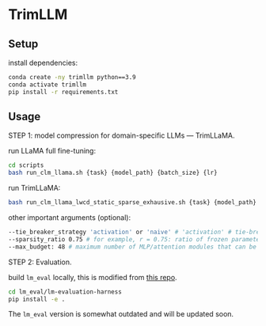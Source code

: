 # TrimLLM

## Setup

install dependencies:

```bash
conda create -ny trimllm python==3.9
conda activate trimllm
pip install -r requirements.txt
```

## Usage

STEP 1: model compression for domain-specific LLMs — TrimLLaMA.

run LLaMA full fine-tuning:
```bash
cd scripts
bash run_clm_llama.sh {task} {model_path} {batch_size} {lr}
```

run TrimLLaMA:
```bash
bash run_clm_llama_lwcd_static_sparse_exhausive.sh {task} {model_path} {batch_size} {lr} {trial_number}
```

other important arguments (optional):
```bash
--tie_breaker_strategy 'activation' or 'naive' # 'activation' # tie-breaker strategy for layer dropping: naive that drops the one in the front or activation-based that drops the one with max activation norm.
--sparsity_ratio 0.75 # for example, r = 0.75: ratio of frozen parameters vs. trainable parameters.
--max_budget: 48 # maximum number of MLP/attention modules that can be removed before exiting.
```

STEP 2: Evaluation.

build `lm_eval` locally, this is modified from [this repo](https://github.com/EleutherAI/lm-evaluation-harness).
```bash
cd lm_eval/lm-evaluation-harness
pip install -e .
```

The `lm_eval` version is somewhat outdated and will be updated soon.
